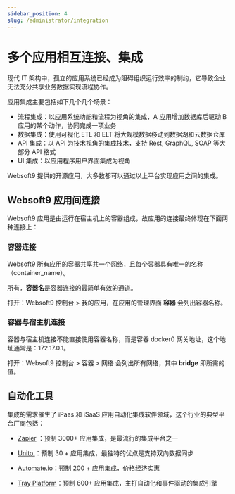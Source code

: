 ```yaml
---
sidebar_position: 4
slug: /administrator/integration
---
```


# 多个应用相互连接、集成

现代 IT 架构中，孤立的应用系统已经成为阻碍组织运行效率的制约，它导致企业无法充分共享业务数据实现流程协作。   

应用集成主要包括如下几个几个场景：

* 流程集成：以应用系统功能和流程为视角的集成，A 应用增加数据库后驱动 B 应用的某个动作，协同完成一项业务
* 数据集成：使用可视化 ETL 和 ELT 将大规模数据移动到数据湖和云数据仓库
* API 集成：以 API 为技术视角的集成技术，支持 Rest, GraphQL, SOAP 等大部分 API 格式
* UI 集成：以应用程序用户界面集成为视角

Websoft9 提供的开源应用，大多数都可以通过以上平台实现应用之间的集成。  

## Websoft9 应用间连接

Websoft9 应用是由运行在宿主机上的容器组成，故应用的连接最终体现在下面两种连接上：  

### 容器连接

Websoft9 所有应用的容器共享共一个网络，且每个容器具有唯一的名称（container_name）。  

所有，**容器名**是容器连接的最简单有效的通道。   

打开：Websoft9 控制台 > 我的应用，在应用的管理界面 **容器** 会列出容器名称。  

### 容器与宿主机连接

容器与宿主机连接不能直接使用容器名称，而是容器 docker0 网关地址，这个地址通常是：172.17.0.1。   

打开：Websoft9 控制台 > 容器 > 网络 会列出所有网络，其中 **bridge** 即所需的值。  


## 自动化工具

集成的需求催生了 iPaas 和 iSaaS 应用自动化集成软件领域，这个行业的典型平台厂商包括：

* [Zapier](https://zapier.com/) ：预制 3000+ 应用集成，是最流行的集成平台之一

* [Unito ](https://unito.io/) ：预制 30 + 应用集成，最独特的优点是支持双向数据同步

* [Automate.io](https://automate.io/)：预制 200 + 应用集成，价格经济实惠

* [Tray Platform](https://tray.io/)：预制 600+ 应用集成，主打自动化和事件驱动的集成引擎

